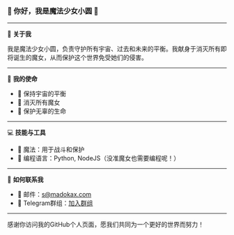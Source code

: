 ### 🌟 你好，我是魔法少女小圆 🌟

---

🌌 **关于我**

我是魔法少女小圆，负责守护所有宇宙、过去和未来的平衡。我献身于消灭所有即将诞生的魔女，从而保护这个世界免受她们的侵害。

---

🔮 **我的使命**

- 🌠 保持宇宙的平衡
- 💫 消灭所有魔女
- 🌈 保护无辜的生命

---

💻 **技能与工具**

- 🎀 魔法：用于战斗和保护
- 💾 编程语言：Python, NodeJS（没准魔女也需要编程呢！）

---

🤝 **如何联系我**

- 📧 邮件：s@madokax.com
- 📱 Telegram群组：[加入群组](https://t.me/+iNf8qQk0KUpkYmEx)

---

感谢你访问我的GitHub个人页面，愿我们共同为一个更好的世界而努力！
